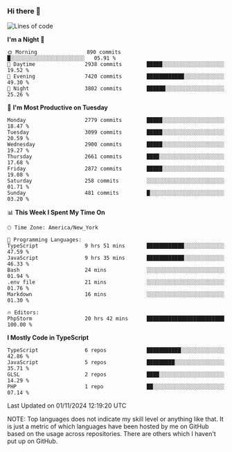 ### Hi there 👋

<!--
**LynxJinxxy/LynxJinxxy** is a ✨ _special_ ✨ repository because its `README.md` (this file) appears on your GitHub profile.

Here are some ideas to get you started:

- 🔭 I’m currently working on ...
- 🌱 I’m currently learning ...
- 👯 I’m looking to collaborate on ...
- 🤔 I’m looking for help with ...
- 💬 Ask me about ...
- 📫 How to reach me: ...
- 😄 Pronouns: ...
- ⚡ Fun fact: ...
-->

<!--START_SECTION:waka-->
![Lines of code](https://img.shields.io/badge/From%20Hello%20World%20I%27ve%20Written-32.0%20million%20lines%20of%20code-blue)

**I'm a Night 🦉** 

```text
🌞 Morning                890 commits         █░░░░░░░░░░░░░░░░░░░░░░░░   05.91 % 
🌆 Daytime                2938 commits        █████░░░░░░░░░░░░░░░░░░░░   19.52 % 
🌃 Evening                7420 commits        ████████████░░░░░░░░░░░░░   49.30 % 
🌙 Night                  3802 commits        ██████░░░░░░░░░░░░░░░░░░░   25.26 % 
```
📅 **I'm Most Productive on Tuesday** 

```text
Monday                   2779 commits        █████░░░░░░░░░░░░░░░░░░░░   18.47 % 
Tuesday                  3099 commits        █████░░░░░░░░░░░░░░░░░░░░   20.59 % 
Wednesday                2900 commits        █████░░░░░░░░░░░░░░░░░░░░   19.27 % 
Thursday                 2661 commits        ████░░░░░░░░░░░░░░░░░░░░░   17.68 % 
Friday                   2872 commits        █████░░░░░░░░░░░░░░░░░░░░   19.08 % 
Saturday                 258 commits         ░░░░░░░░░░░░░░░░░░░░░░░░░   01.71 % 
Sunday                   481 commits         █░░░░░░░░░░░░░░░░░░░░░░░░   03.20 % 
```


📊 **This Week I Spent My Time On** 

```text
🕑︎ Time Zone: America/New_York

💬 Programming Languages: 
TypeScript               9 hrs 51 mins       ████████████░░░░░░░░░░░░░   47.59 % 
JavaScript               9 hrs 35 mins       ████████████░░░░░░░░░░░░░   46.33 % 
Bash                     24 mins             ░░░░░░░░░░░░░░░░░░░░░░░░░   01.94 % 
.env file                21 mins             ░░░░░░░░░░░░░░░░░░░░░░░░░   01.76 % 
Markdown                 16 mins             ░░░░░░░░░░░░░░░░░░░░░░░░░   01.30 % 

🔥 Editors: 
PhpStorm                 20 hrs 42 mins      █████████████████████████   100.00 % 
```

**I Mostly Code in TypeScript** 

```text
TypeScript               6 repos             ███████████░░░░░░░░░░░░░░   42.86 % 
JavaScript               5 repos             █████████░░░░░░░░░░░░░░░░   35.71 % 
GLSL                     2 repos             ████░░░░░░░░░░░░░░░░░░░░░   14.29 % 
PHP                      1 repo              ██░░░░░░░░░░░░░░░░░░░░░░░   07.14 % 
```




 Last Updated on 01/11/2024 12:19:20 UTC
<!--END_SECTION:waka-->
NOTE: Top languages does not indicate my skill level or anything like that. It is just a metric of which languages have been hosted by me on GitHub based on the usage across repositories. There are others which I haven't put up on GitHub.
